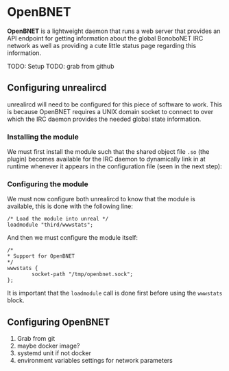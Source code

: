 OpenBNET
=======

**OpenBNET** is a lightweight daemon that runs a web server that provides an API endpoint for getting information about the global BonoboNET
IRC network as well as providing a cute little status page regarding this information.

TODO: Setup
TODO: grab from github

## Configuring unrealircd

unrealircd will need to be configured for this piece of software to work. This is because OpenBNET requires a UNIX domain socket to
connect to over which the IRC daemon provides the needed global state information.


### Installing the module

We must first install the module such that the shared object file `.so` (the plugin) becomes available for the IRC daemon to dynamically
link in at runtime whenever it appears in the configuration file (seen in the next step):

### Configuring the module

We must now configure both unrealircd to know that the module is available, this is done with the following line:

```
/* Load the module into unreal */
loadmodule "third/wwwstats"; 
```

And then we must configure the module itself:

```
/* 
* Support for OpenBNET 
*/ 
wwwstats { 
        socket-path "/tmp/openbnet.sock";
};
```

It is important that the `loadmodule` call is done first before using the `wwwstats` block.

## Configuring OpenBNET

1. Grab from git
2. maybe docker image?
3. systemd unit if not docker
4. environment variables settings for network parameters